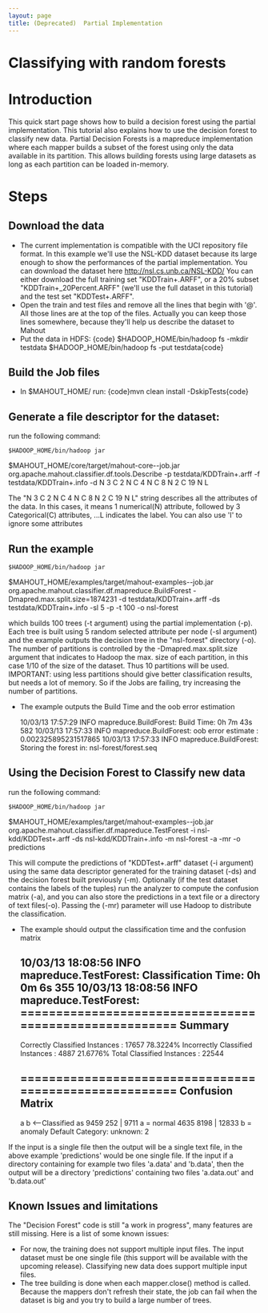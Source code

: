 ```yaml
---
layout: page
title: (Deprecated)  Partial Implementation
---
```



# Classifying with random forests

<a name="PartialImplementation-Introduction"></a>
# Introduction

This quick start page shows how to build a decision forest using the
partial implementation. This tutorial also explains how to use the decision
forest to classify new data.
Partial Decision Forests is a mapreduce implementation where each mapper
builds a subset of the forest using only the data available in its
partition. This allows building forests using large datasets as long as
each partition can be loaded in-memory.

<a name="PartialImplementation-Steps"></a>
# Steps
<a name="PartialImplementation-Downloadthedata"></a>
## Download the data
* The current implementation is compatible with the UCI repository file
format. In this example we'll use the NSL-KDD dataset because its large
enough to show the performances of the partial implementation.
You can download the dataset here http://nsl.cs.unb.ca/NSL-KDD/
You can either download the full training set "KDDTrain+.ARFF", or a 20%
subset "KDDTrain+_20Percent.ARFF" (we'll use the full dataset in this
tutorial) and the test set "KDDTest+.ARFF".
* Open the train and test files and remove all the lines that begin with
'@'. All those lines are at the top of the files. Actually you can keep
those lines somewhere, because they'll help us describe the dataset to
Mahout
* Put the data in HDFS: {code}
$HADOOP_HOME/bin/hadoop fs -mkdir testdata
$HADOOP_HOME/bin/hadoop fs -put <PATH TO DATA> testdata{code}

<a name="PartialImplementation-BuildtheJobfiles"></a>
## Build the Job files
* In $MAHOUT_HOME/ run: {code}mvn clean install -DskipTests{code}

<a name="PartialImplementation-Generateafiledescriptorforthedataset:"></a>
## Generate a file descriptor for the dataset: 
run the following command:

    $HADOOP_HOME/bin/hadoop jar
$MAHOUT_HOME/core/target/mahout-core-<VERSION>-job.jar
org.apache.mahout.classifier.df.tools.Describe -p testdata/KDDTrain+.arff
-f testdata/KDDTrain+.info -d N 3 C 2 N C 4 N C 8 N 2 C 19 N L

The "N 3 C 2 N C 4 N C 8 N 2 C 19 N L" string describes all the attributes
of the data. In this cases, it means 1 numerical(N) attribute, followed by
3 Categorical(C) attributes, ...L indicates the label. You can also use 'I'
to ignore some attributes

<a name="PartialImplementation-Runtheexample"></a>
## Run the example


    $HADOOP_HOME/bin/hadoop jar
$MAHOUT_HOME/examples/target/mahout-examples-<version>-job.jar
org.apache.mahout.classifier.df.mapreduce.BuildForest
-Dmapred.max.split.size=1874231 -d testdata/KDDTrain+.arff -ds
testdata/KDDTrain+.info -sl 5 -p -t 100 -o nsl-forest

which builds 100 trees (-t argument) using the partial implementation (-p).
Each tree is built using 5 random selected attribute per node (-sl
argument) and the example outputs the decision tree in the "nsl-forest"
directory (-o).
The number of partitions is controlled by the -Dmapred.max.split.size
argument that indicates to Hadoop the max. size of each partition, in this
case 1/10 of the size of the dataset. Thus 10 partitions will be used.
IMPORTANT: using less partitions should give better classification results,
but needs a lot of memory. So if the Jobs are failing, try increasing the
number of partitions.
* The example outputs the Build Time and the oob error estimation


    10/03/13 17:57:29 INFO mapreduce.BuildForest: Build Time: 0h 7m 43s 582
    10/03/13 17:57:33 INFO mapreduce.BuildForest: oob error estimate :
0.002325895231517865
    10/03/13 17:57:33 INFO mapreduce.BuildForest: Storing the forest in:
nsl-forest/forest.seq


<a name="PartialImplementation-UsingtheDecisionForesttoClassifynewdata"></a>
## Using the Decision Forest to Classify new data
run the following command:

    $HADOOP_HOME/bin/hadoop jar
$MAHOUT_HOME/examples/target/mahout-examples-<version>-job.jar
org.apache.mahout.classifier.df.mapreduce.TestForest -i
nsl-kdd/KDDTest+.arff -ds nsl-kdd/KDDTrain+.info -m nsl-forest -a -mr -o
predictions

This will compute the predictions of "KDDTest+.arff" dataset (-i argument)
using the same data descriptor generated for the training dataset (-ds) and
the decision forest built previously (-m). Optionally (if the test dataset
contains the labels of the tuples) run the analyzer to compute the
confusion matrix (-a), and you can also store the predictions in a text
file or a directory of text files(-o). Passing the (-mr) parameter will use
Hadoop to distribute the classification.

* The example should output the classification time and the confusion
matrix


    10/03/13 18:08:56 INFO mapreduce.TestForest: Classification Time: 0h 0m 6s
355
    10/03/13 18:08:56 INFO mapreduce.TestForest:
=======================================================
    Summary
    -------------------------------------------------------
    Correctly Classified Instances		:      17657	   78.3224%
    Incorrectly Classified Instances	:	4887	   21.6776%
    Total Classified Instances		:      22544
    
    =======================================================
    Confusion Matrix
    -------------------------------------------------------
    a	b	<--Classified as
    9459	252	 |  9711	a     = normal
    4635	8198	 |  12833	b     = anomaly
    Default Category: unknown: 2


If the input is a single file then the output will be a single text file,
in the above example 'predictions' would be one single file. If the input
if a directory containing for example two files 'a.data' and 'b.data', then
the output will be a directory 'predictions' containing two files
'a.data.out' and 'b.data.out'

<a name="PartialImplementation-KnownIssuesandlimitations"></a>
## Known Issues and limitations
The "Decision Forest" code is still "a work in progress", many features are
still missing. Here is a list of some known issues:
* For now, the training does not support multiple input files. The input
dataset must be one single file (this support will be available with the upcoming release). 
Classifying new data does support multiple
input files.
* The tree building is done when each mapper.close() method is called.
Because the mappers don't refresh their state, the job can fail when the
dataset is big and you try to build a large number of trees.
